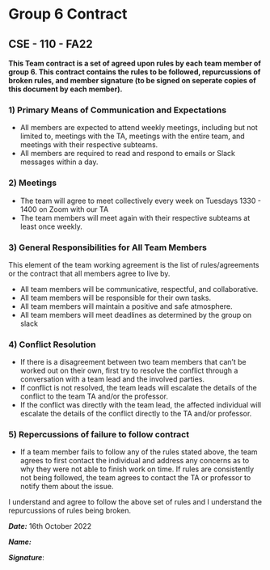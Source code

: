 # **Group 6 Contract**
## **CSE - 110 - FA22**

**This Team contract is a set of agreed upon rules by each team member of group 6. This contract contains the rules to be followed, repurcussions of broken rules, and member signature (to be signed on seperate copies of this document by each member).**

### **1) Primary Means of Communication and Expectations**
- All members are expected to attend weekly meetings, including but not limited to, meetings with the TA, meetings with the entire team, and meetings with their respective subteams. 
- All members are required to read and respond to emails or Slack messages within a day.
### **2) Meetings** 
- The team will agree to meet collectively every week on Tuesdays 1330 - 1400 on Zoom with our TA 
- The team members will meet again with their respective subteams at least once weekly.
### **3) General Responsibilities for All Team Members**
This element of the team working agreement is the list of rules/agreements or the contract that all members agree to live by.
- All team members will be communicative, respectful, and collaborative. 
- All team members will be responsible for their own tasks.
- All team members will maintain a positive and safe atmosphere.
- All team members will meet deadlines as determined by the group on slack
### **4) Conflict Resolution**
- If there is a disagreement between two team members that can’t be worked out on their own, first try to resolve the conflict through a conversation with a team lead and the involved parties.
- If conflict is not resolved, the team leads will escalate the details of the conflict to the team TA and/or the professor.
- If the conflict was directly with the team lead, the affected individual will escalate the details of the conflict directly to the TA and/or professor.
### **5) Repercussions of failure to follow contract**
- If a team member fails to follow any of the rules stated above, the team agrees to first contact the individual and address any concerns as to why they were not able to finish work on time. If rules are consistently not being followed, the team agrees to contact the TA or professor to notify them about the issue.

I understand and agree to follow the above set of rules and I understand the repurcussions of rules being broken.


***Date:*** 16th October 2022

***Name:***   



***Signature***:
